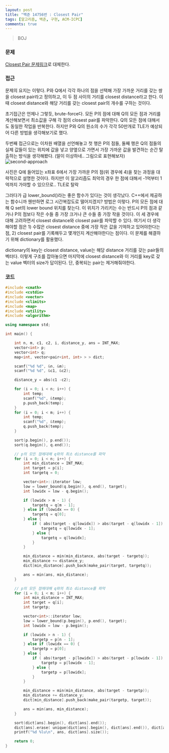```yaml
---
layout: post
title: "백준 14756번 : Closest Pair"
tags: [알고리즘, 백준, 구현, ACM-ICPC]
comments: true
---
```


> BOJ  

### 문제  
[Closest Pair 문제링크](https://www.acmicpc.net/problem/14746)로 대체한다.  

### 접근  
문제의 요지는 이렇다. P와 Q에서 각각 하나의 점을 선택해 가장 가까운 거리를 갖는 쌍을 closest pair라고 정의하고, 이 두 점 사이의 거리를 closest distance라고 한다. 이 때 closest distance와 해당 거리를 갖는 closest pair의 개수를 구하는 것이다.  

초기접근은 언제나 그렇듯, brute-force다. 모든 P의 점에 대해 Q의 모든 점과 거리를 계산해보면서 최소값을 구해 각 점의 closest pair를 파악한다. Q의 모든 점에 대해서도 동일한 작업을 반복한다. 하지만 P와 Q의 원소의 수가 각각 50만개로 TLE가 예상되어 다른 방법을 생각해보기로 했다.  

두번째 접근으로는 이차원 배열을 선언해놓고 첫 행은 P의 점들, 둘째 행은 Q의 점들의 실제 값들이 있는 위치에 값을 넣고 양옆으로 가면서 가장 가까운 값을 발견하는 순간 탈출하는 방식을 생각해봤다. (말이 이상하네.. 그림으로 표현해보자)  
![second-approach](https://user-images.githubusercontent.com/35067611/94166476-4c947980-fec6-11ea-8720-71356d32bd88.png)  

사진은 Q에 들어있는 x좌표 6에서 가장 가까운 P의 점(위 경우에 4)을 찾는 과정을 대략적으로 설명한 것이다. 하지만! 이 알고리즘도 최악의 경우 한 점에 대해서 -1억부터 1억까지 가야할 수 있으므로.. TLE로 탈락  

그러다가 급 lower_bound()라는 좋은 함수가 있다는 것이 생각났다. C++에서 제공하는 함수니까 웬만하면 로그 시간복잡도로 떨어지겠지? 방법은 이렇다. P의 모든 점에 대해 Q set의 lower bound 위치를 찾는다. 이 위치가 가리키는 수는 반드시 P의 점과 같거나 P의 점보다 작은 수들 중 가장 크거나 큰 수들 중 가장 작을 것이다. 이 세 경우에 대해 고려하면서 closest distance와 closest pair를 파악할 수 있다. 여기서 더 생각해야할 점은 1) 수많은 closest distance 중에 가장 작은 값을 기억하고 있어야한다는 점, 2) closest pair를 기록해두고 몇개인지 계산해야한다는 점이다. 이 문제를 해결하기 위해 dictionary를 활용했다.  

dictionary의 key는 closest distance, value는 해당 distance 거리를 갖는 pair들의 벡터다. 이렇게 구조를 잡아놓으면 마지막에 closest distance와 이 거리를 key로 갖는 value 벡터의 size가 답이된다. 단, 중복되는 pair는 제거해줘야한다.  

### 코드  
~~~c++
#include <cmath>
#include <cstdio>
#include <vector>
#include <climits>
#include <map>
#include <utility>
#include <algorithm>

using namespace std;

int main() {

    int n, m, c1, c2, i, distance_y, ans = INT_MAX;
    vector<int> p;
    vector<int> q;
    map<int, vector<pair<int, int> > > dict;

    scanf("%d %d", &n, &m);
    scanf("%d %d", &c1, &c2);

    distance_y = abs(c1 -c2);

    for (i = 0; i < n; i++) {
        int temp;
        scanf("%d", &temp);
        p.push_back(temp);
    }
    for (i = 0; i < m; i++) {
        int temp;
        scanf("%d", &temp);
        q.push_back(temp);
    }

    sort(p.begin(), p.end());
    sort(q.begin(), q.end());

    // p의 모든 점에대해 q와의 최소 distance를 파악
    for (i = 0; i < n; i++) {
        int min_distance = INT_MAX;
        int target = p[i];
        int targetq = 0;

        vector<int>::iterator low;
        low = lower_bound(q.begin(), q.end(), target);
        int lowidx = low - q.begin();

        if (lowidx > m - 1) {
            targetq = q[m - 1];
        } else if (lowidx == 0) {
            targetq = q[0];
        } else {
            if ( abs(target - q[lowidx]) > abs(target - q[lowidx - 1]) ) {
                targetq = q[lowidx - 1];
            } else {
                targetq = q[lowidx];
            }
        }

        min_distance = min(min_distance, abs(target - targetq));
        min_distance += distance_y;
        dict[min_distance].push_back(make_pair(target, targetq));

        ans = min(ans, min_distance);
    }

    // p의 모든 점에대해 q와의 최소 distance를 파악
    for (i = 0; i < m; i++) {
        int min_distance = INT_MAX;
        int target = q[i];
        int targetp;

        vector<int>::iterator low;
        low = lower_bound(p.begin(), p.end(), target);
        int lowidx = low - p.begin();

        if (lowidx > n - 1) {
            targetp = p[n - 1];
        } else if (lowidx == 0) {
            targetp = p[0];
        } else {
            if ( abs(target - p[lowidx]) > abs(target - p[lowidx - 1]) ) {
                targetp = p[lowidx - 1];
            } else {
                targetp = p[lowidx];
            }
        }

        min_distance = min(min_distance, abs(target - targetp));
        min_distance += distance_y;
        dict[min_distance].push_back(make_pair(targetp, target));

        ans = min(ans, min_distance);
    }

    sort(dict[ans].begin(), dict[ans].end());
    dict[ans].erase( unique(dict[ans].begin(), dict[ans].end()), dict[ans].end());
    printf("%d %lu\n", ans, dict[ans].size());

    return 0;
}
~~~
